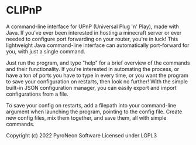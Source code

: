 # CLIPnP

A command-line interface for UPnP (Universal Plug 'n' Play), made with Java. 
If you've ever been interested in hosting a minecraft server or ever needed to configure port forwarding on your router,
you're in luck! This lightweight Java command-line interface can automatically port-forward for you, with just a single command.

Just run the program, and type "help" for a brief overview of the commands and their functionality.
If you're interested in automating the process, or have a ton of ports you have to type in every time,
or you want the program to save your configuration on restarts, then look no further! With the simple built-in
JSON configuration manager, you can easily export and import configurations from a file.

To save your config on restarts, add a filepath into your command-line argument when launching the program, pointing
to the config file. Create new config files, mix them together, and save them, all with simple commands.

Copyright (c) 2022 PyroNeon Software
Licensed under LGPL3

